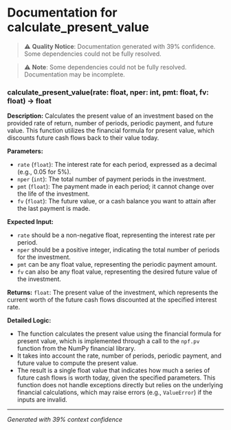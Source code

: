 # Documentation for calculate_present_value

> ⚠️ **Quality Notice**: Documentation generated with 39% confidence. Some dependencies could not be fully resolved.


> ⚠️ **Note**: Some dependencies could not be fully resolved. Documentation may be incomplete.
### calculate_present_value(rate: float, nper: int, pmt: float, fv: float) -> float

**Description:**
Calculates the present value of an investment based on the provided rate of return, number of periods, periodic payment, and future value. This function utilizes the financial formula for present value, which discounts future cash flows back to their value today.

**Parameters:**
- `rate` (`float`): The interest rate for each period, expressed as a decimal (e.g., 0.05 for 5%).
- `nper` (`int`): The total number of payment periods in the investment.
- `pmt` (`float`): The payment made in each period; it cannot change over the life of the investment.
- `fv` (`float`): The future value, or a cash balance you want to attain after the last payment is made.

**Expected Input:**
- `rate` should be a non-negative float, representing the interest rate per period.
- `nper` should be a positive integer, indicating the total number of periods for the investment.
- `pmt` can be any float value, representing the periodic payment amount.
- `fv` can also be any float value, representing the desired future value of the investment.

**Returns:**
`float`: The present value of the investment, which represents the current worth of the future cash flows discounted at the specified interest rate.

**Detailed Logic:**
- The function calculates the present value using the financial formula for present value, which is implemented through a call to the `npf.pv` function from the NumPy financial library.
- It takes into account the rate, number of periods, periodic payment, and future value to compute the present value.
- The result is a single float value that indicates how much a series of future cash flows is worth today, given the specified parameters. This function does not handle exceptions directly but relies on the underlying financial calculations, which may raise errors (e.g., `ValueError`) if the inputs are invalid.

---
*Generated with 39% context confidence*
